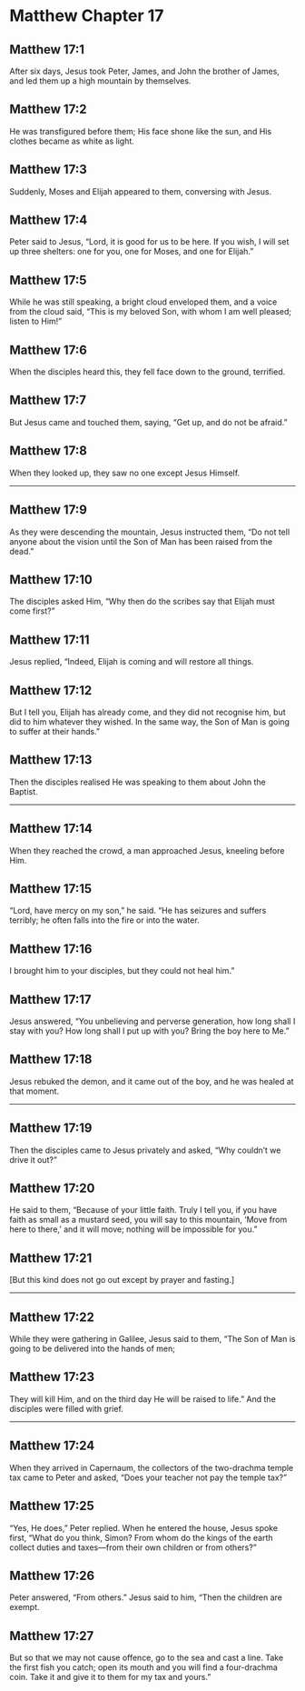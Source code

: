 # Matthew Chapter 17

## Matthew 17:1

After six days, Jesus took Peter, James, and John the brother of James, and led them up a high mountain by themselves.

## Matthew 17:2

He was transfigured before them; His face shone like the sun, and His clothes became as white as light.

## Matthew 17:3

Suddenly, Moses and Elijah appeared to them, conversing with Jesus.

## Matthew 17:4

Peter said to Jesus, “Lord, it is good for us to be here. If you wish, I will set up three shelters: one for you, one for Moses, and one for Elijah.”

## Matthew 17:5

While he was still speaking, a bright cloud enveloped them, and a voice from the cloud said, “This is my beloved Son, with whom I am well pleased; listen to Him!”

## Matthew 17:6

When the disciples heard this, they fell face down to the ground, terrified.

## Matthew 17:7

But Jesus came and touched them, saying, “Get up, and do not be afraid.”

## Matthew 17:8

When they looked up, they saw no one except Jesus Himself.

---

## Matthew 17:9

As they were descending the mountain, Jesus instructed them, “Do not tell anyone about the vision until the Son of Man has been raised from the dead.”

## Matthew 17:10

The disciples asked Him, “Why then do the scribes say that Elijah must come first?”

## Matthew 17:11

Jesus replied, “Indeed, Elijah is coming and will restore all things.

## Matthew 17:12

But I tell you, Elijah has already come, and they did not recognise him, but did to him whatever they wished. In the same way, the Son of Man is going to suffer at their hands.”

## Matthew 17:13

Then the disciples realised He was speaking to them about John the Baptist.

---

## Matthew 17:14

When they reached the crowd, a man approached Jesus, kneeling before Him.

## Matthew 17:15

“Lord, have mercy on my son,” he said. “He has seizures and suffers terribly; he often falls into the fire or into the water.

## Matthew 17:16

I brought him to your disciples, but they could not heal him.”

## Matthew 17:17

Jesus answered, “You unbelieving and perverse generation, how long shall I stay with you? How long shall I put up with you? Bring the boy here to Me.”

## Matthew 17:18

Jesus rebuked the demon, and it came out of the boy, and he was healed at that moment.

---

## Matthew 17:19

Then the disciples came to Jesus privately and asked, “Why couldn’t we drive it out?”

## Matthew 17:20

He said to them, “Because of your little faith. Truly I tell you, if you have faith as small as a mustard seed, you will say to this mountain, ‘Move from here to there,’ and it will move; nothing will be impossible for you.”

## Matthew 17:21

[But this kind does not go out except by prayer and fasting.]

---

## Matthew 17:22

While they were gathering in Galilee, Jesus said to them, “The Son of Man is going to be delivered into the hands of men;

## Matthew 17:23

They will kill Him, and on the third day He will be raised to life.” And the disciples were filled with grief.

---

## Matthew 17:24

When they arrived in Capernaum, the collectors of the two-drachma temple tax came to Peter and asked, “Does your teacher not pay the temple tax?”

## Matthew 17:25

“Yes, He does,” Peter replied. When he entered the house, Jesus spoke first, “What do you think, Simon? From whom do the kings of the earth collect duties and taxes—from their own children or from others?”

## Matthew 17:26

Peter answered, “From others.” Jesus said to him, “Then the children are exempt.

## Matthew 17:27

But so that we may not cause offence, go to the sea and cast a line. Take the first fish you catch; open its mouth and you will find a four-drachma coin. Take it and give it to them for my tax and yours.”
